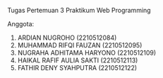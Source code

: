 Tugas Pertemuan 3 Praktikum Web Programming

Anggota:
1. ARDIAN NUGROHO (2210512084)
2. MUHAMMAD RIFQI FAUZAN (2210512095)
3. NUGRAHA ADHITAMA HARYONO (2210512109)
4. HAIKAL RAFIF AULIA SAKTI (2210512113)
5. FATHIR DENY SYAHPUTRA (2210512122)
